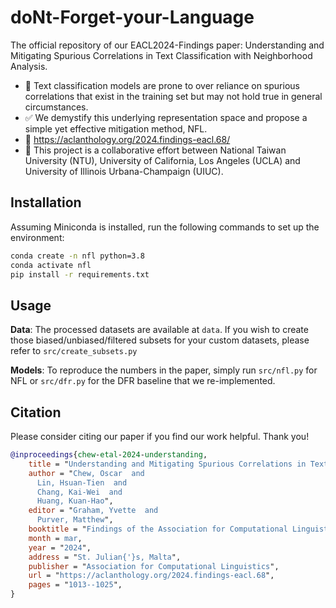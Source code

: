 # doNt-Forget-your-Language
The official repository of our EACL2024-Findings paper: Understanding and Mitigating Spurious Correlations in Text Classification with Neighborhood Analysis.
* 🎯 Text classification models are prone to over reliance on spurious correlations that exist in the training set but may not hold true in general circumstances.
* ✅ We demystify this underlying representation space and propose a simple yet effective mitigation method, NFL.
* 📝 https://aclanthology.org/2024.findings-eacl.68/
* 🙌 This project is a collaborative effort between National Taiwan University (NTU), University of California, Los Angeles (UCLA) and University of Illinois Urbana-Champaign (UIUC).

Installation
---
Assuming Miniconda is installed, run the following commands to set up the environment:
```bash
conda create -n nfl python=3.8
conda activate nfl
pip install -r requirements.txt
```

Usage
---
**Data**: The processed datasets are available at `data`. If you wish to create those biased/unbiased/filtered subsets for your custom datasets, please refer to `src/create_subsets.py`

**Models**: To reproduce the numbers in the paper, simply run `src/nfl.py` for NFL or `src/dfr.py` for the DFR baseline that we re-implemented.

Citation
---
Please consider citing our paper if you find our work helpful. Thank you!
```bibtex
@inproceedings{chew-etal-2024-understanding,
    title = "Understanding and Mitigating Spurious Correlations in Text Classification with Neighborhood Analysis",
    author = "Chew, Oscar  and
      Lin, Hsuan-Tien  and
      Chang, Kai-Wei  and
      Huang, Kuan-Hao",
    editor = "Graham, Yvette  and
      Purver, Matthew",
    booktitle = "Findings of the Association for Computational Linguistics: EACL 2024",
    month = mar,
    year = "2024",
    address = "St. Julian{'}s, Malta",
    publisher = "Association for Computational Linguistics",
    url = "https://aclanthology.org/2024.findings-eacl.68",
    pages = "1013--1025",
}
```